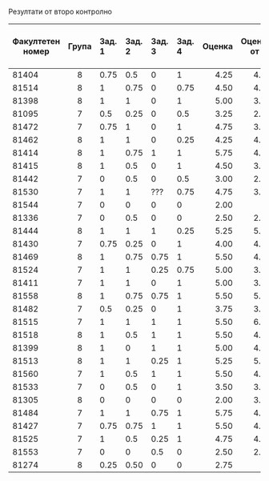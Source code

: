 Резултати от второ контролно

| Факултетен номер | Група | Зад. 1 | Зад. 2 | Зад. 3 | Зад. 4 | Оценка  | Оценка от к1 | Оценка от текущ контрол | Освобождава се от писмен изпит с: |
| ---------- |:-----:|:-------|:-------|:-------|:-------|-------: |-----:|--:|--:|
| 81404      | 8     | 0.75   | 0.5    | 0      | 1      | 4.25    | 4.25 | 6 | 4.833333 |
| 81514      | 8     | 1      | 0.75   | 0      | 0.75   | 4.50    | 4.25 | 6 | 4.91666666667 |
| 81398      | 8     | 1      | 1      | 0      | 1      | 5.00    | 3.75 | 6 | 4.91666666667 |
| 81095      | 7     | 0.5    | 0.25   | 0      | 0.5    | 3.25    | 2.50 | - | - |
| 81472      | 7     | 0.75   | 1      | 0      | 1      | 4.75    | 3.50 | 6 | 4.75 |
| 81462      | 8     | 1      | 1      | 0      | 0.25   | 4.25    | 4.25 | 6 | 4.833333 |
| 81414      | 8     | 1      | 0.75   | 1      | 1      | 5.75    | 4.75 | 6 | 5.50 |
| 81415      | 8     | 1      | 0.5    | 0      | 1      | 4.50    | 3.25 | 6 | 4.58 |
| 81442      | 7     | 0      | 0.5    | 0      | 0.5    | 3.00    | 2.75 | 6 | - |
| 81530      | 7     | 1      | 1      | ???    | 0.75   | 4.75    | 3.50 | 6 | 4.75 |
| 81544      | 7     | 0      | 0      | 0      | 0      | 2.00    | -    | - | - |
| 81336      | 7     | 0      | 0.5    | 0      | 0      | 2.50    | 2.25 | 5 | - |
| 81444      | 8     | 1      | 1      | 1      | 0.25   | 5.25    | 5.00 | 6 | 5.4166666667 |
| 81430      | 7     | 0.75   | 0.25   | 0      | 1      | 4.00    | 4.00 | 6 | 4.66666666667 |
| 81469      | 8     | 1      | 0.75   | 0.75   | 1      | 5.50    | 4.25 | 6 | 5.25 |
| 81524      | 7     | 1      | 1      | 0.25   | 0.75   | 5.00    | 3.50 | 6 | 4.833333 |
| 81411      | 7     | 1      | 1      | 0      | 1      | 5.00    | 3.25 | 6 | 4.75 |
| 81558      | 8     | 1      | 0.75   | 0.75   | 1      | 5.50    | 5.00 | 6 | 5.50 |
| 81482      | 7     | 0.5    | 0.25   | 0      | 1      | 3.75    | 3.25 | 5.50 | - |
| 81515      | 7     | 1      | 1      | 1      | 1      | 5.50    | 6.00 | 6 | 6 |
| 81518      | 8     | 1      | 0.5    | 1      | 1      | 5.50    | 4.00 | 6 | 5.16666666667 |
| 81399      | 8     | 1      | 0      | 1      | 1      | 5.00    | 4.50 | 6 | 5.16666666667 |
| 81513      | 8     | 1      | 1      | 0.25   | 1      | 5.25    | 5.75 | 6 | 5.66666666667 |
| 81560      | 7     | 1      | 0.5    | 1      | 1      | 5.50    | 4.25 | 6 | 5.50 |
| 81533      | 7     | 0      | 0.5    | 0      | 1      | 3.50    | 3.00 | - | - |
| 81305      | 8     | 0      | 0      | 0      | 0      | 2.00    | 3.25 | 6 | - |
| 81484      | 7     | 1      | 1      | 0.75   | 1      | 5.75    | 4.50 | 6 | 5.41666666667 |
| 81427      | 7     | 0.75   | 0.75   | 1      | 1      | 5.50    | 4.50 | 6 | 5.33333333333 |
| 81525      | 7     | 1      | 0.5    | 0.25   | 1      | 4.75    | 4.50 | 6 | 5.08333333333 |
| 81553      | 7     | 0      | 0      | 0.5    | 0      | 2.50    | 2.00 | 6 | - |
| 81274      | 8     | 0.25   | 0.50   | 0      | 0      | 2.75    | -    | - | - |
